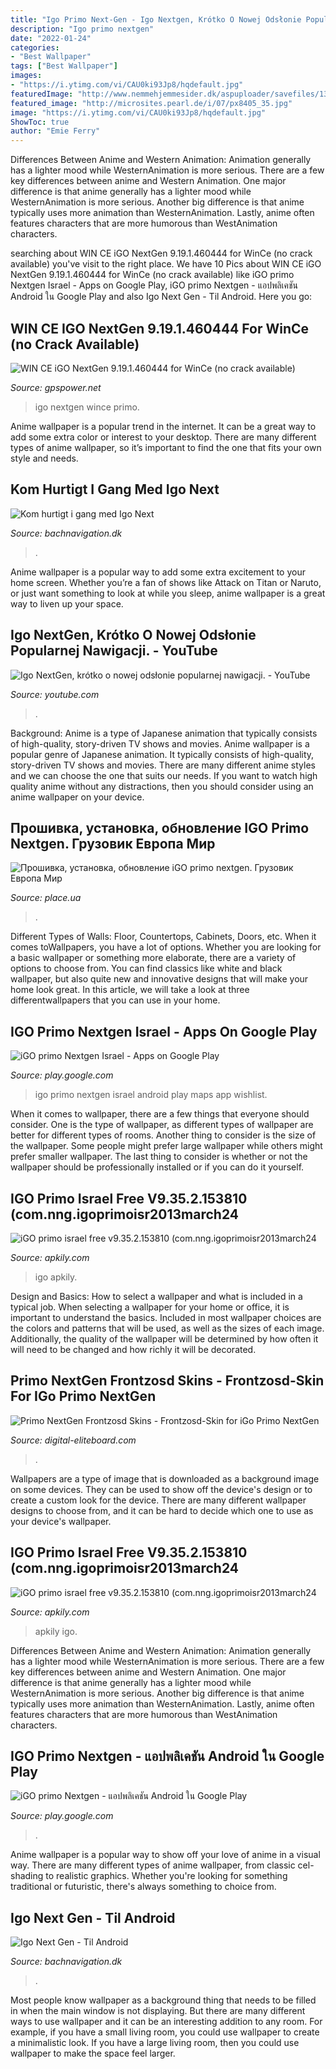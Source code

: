 ```yaml
---
title: "Igo Primo Next-Gen - Igo Nextgen, Krótko O Nowej Odsłonie Popularnej Nawigacji."
description: "Igo primo nextgen"
date: "2022-01-24"
categories:
- "Best Wallpaper"
tags: ["Best Wallpaper"]
images:
- "https://i.ytimg.com/vi/CAU0ki93Jp8/hqdefault.jpg"
featuredImage: "http://www.nemmehjemmesider.dk/aspuploader/savefiles/1369/3730414.jpg"
featured_image: "http://microsites.pearl.de/i/07/px8405_35.jpg"
image: "https://i.ytimg.com/vi/CAU0ki93Jp8/hqdefault.jpg"
ShowToc: true
author: "Emie Ferry"
---
```



Differences Between Anime and Western Animation: Animation generally has a lighter mood while WesternAnimation is more serious.
There are a few key differences between anime and Western Animation. One major difference is that anime generally has a lighter mood while WesternAnimation is more serious. Another big difference is that anime typically uses more animation than WesternAnimation. Lastly, anime often features characters that are more humorous than WestAnimation characters.

	

		
searching about WIN CE iGO NextGen 9.19.1.460444 for WinCe (no crack available) you've visit to the right place. We have 10 Pics about WIN CE iGO NextGen 9.19.1.460444 for WinCe (no crack available) like iGO primo Nextgen Israel - Apps on Google Play, iGO primo Nextgen - แอปพลิเคชัน Android ใน Google Play and also Igo Next Gen - Til Android. Here you go:
		
    
## WIN CE IGO NextGen 9.19.1.460444 For WinCe (no Crack Available)

<img loading=lazy src="http://microsites.pearl.de/i/07/px8405_35.jpg" onerror="this.onerror=null;this.src='https://tse4.mm.bing.net/th?id=OIP.UI5pOXt2q7Sz47xj30BOswHaFj&amp;pid=15.1';" alt="WIN CE iGO NextGen 9.19.1.460444 for WinCe (no crack available)">

_Source: gpspower.net_

>igo nextgen wince primo. 

	

Anime wallpaper is a popular trend in the internet. It can be a great way to add some extra color or interest to your desktop. There are many different types of anime wallpaper, so it’s important to find the one that fits your own style and needs.

    
## Kom Hurtigt I Gang Med Igo Next

<img loading=lazy src="http://www.nemmehjemmesider.dk/aspuploader/savefiles/1369/3730414.jpg" onerror="this.onerror=null;this.src='https://tse4.mm.bing.net/th?id=OIP.OHDLqijOkHSC3prx9YHi_QHaD7&amp;pid=15.1';" alt="Kom hurtigt i gang med Igo Next">

_Source: bachnavigation.dk_

>. 

	

Anime wallpaper is a popular way to add some extra excitement to your home screen. Whether you’re a fan of shows like Attack on Titan or Naruto, or just want something to look at while you sleep, anime wallpaper is a great way to liven up your space.

    
## Igo NextGen, Krótko O Nowej Odsłonie Popularnej Nawigacji. - YouTube

<img loading=lazy src="https://i.ytimg.com/vi/CAU0ki93Jp8/hqdefault.jpg" onerror="this.onerror=null;this.src='https://tse3.mm.bing.net/th?id=OIP.82K083CMfhw0hJVbAm5bHwHaFj&amp;pid=15.1';" alt="Igo NextGen, krótko o nowej odsłonie popularnej nawigacji. - YouTube">

_Source: youtube.com_

>. 

	

Background: Anime is a type of Japanese animation that typically consists of high-quality, story-driven TV shows and movies.
Anime wallpaper is a popular genre of Japanese animation. It typically consists of high-quality, story-driven TV shows and movies. There are many different anime styles and we can choose the one that suits our needs. If you want to watch high quality anime without any distractions, then you should consider using an anime wallpaper on your device.

    
## Прошивка, установка, обновление IGO Primo Nextgen. Грузовик Европа Мир

<img loading=lazy src="https://place.ua/files/images/items/250/250862zccfc2cfa.jpg" onerror="this.onerror=null;this.src='https://tse3.mm.bing.net/th?id=OIP.roC2m2pdbaIhGQjhu6oNuAHaG1&amp;pid=15.1';" alt="Прошивка, установка, обновление iGO primo nextgen. Грузовик Европа Мир">

_Source: place.ua_

>. 

	

Different Types of Walls: Floor, Countertops, Cabinets, Doors, etc.
When it comes toWallpapers, you have a lot of options. Whether you are looking for a basic wallpaper or something more elaborate, there are a variety of options to choose from. You can find classics like white and black wallpaper, but also quite new and innovative designs that will make your home look great. In this article, we will take a look at three differentwallpapers that you can use in your home.

    
## IGO Primo Nextgen Israel - Apps On Google Play

<img loading=lazy src="https://i.ytimg.com/vi/zUa9mLVU8xo/hqdefault.jpg" onerror="this.onerror=null;this.src='https://tse4.mm.bing.net/th?id=OIP.ccnWv5qPcvp6wlyJOm9S8wHaFj&amp;pid=15.1';" alt="iGO primo Nextgen Israel - Apps on Google Play">

_Source: play.google.com_

>igo primo nextgen israel android play maps app wishlist. 

	

When it comes to wallpaper, there are a few things that everyone should consider. One is the type of wallpaper, as different types of wallpaper are better for different types of rooms. Another thing to consider is the size of the wallpaper. Some people might prefer large wallpaper while others might prefer smaller wallpaper. The last thing to consider is whether or not the wallpaper should be professionally installed or if you can do it yourself.

    
## IGO Primo Israel Free V9.35.2.153810 (com.nng.igoprimoisr2013march24

<img loading=lazy src="https://i1.wp.com/cdn1.apkily.com/imgs/3/1/f/31f0496b907844c886d7ad722368f5d4_screen.jpg?h=355" onerror="this.onerror=null;this.src='https://tse4.mm.bing.net/th?id=OIP.NJYtQ84Tc-SkzqJYSgZBiAHaEK&amp;pid=15.1';" alt="iGO primo israel free v9.35.2.153810 (com.nng.igoprimoisr2013march24">

_Source: apkily.com_

>igo apkily. 

	

Design and Basics: How to select a wallpaper and what is included in a typical job.
When selecting a wallpaper for your home or office, it is important to understand the basics. Included in most wallpaper choices are the colors and patterns that will be used, as well as the sizes of each image. Additionally, the quality of the wallpaper will be determined by how often it will need to be changed and how richly it will be decorated.

    
## Primo NextGen Frontzosd Skins - Frontzosd-Skin For IGo Primo NextGen

<img loading=lazy src="https://www.digital-eliteboard.com/proxy.php?image=https:%2F%2Fs19.directupload.net%2Fimages%2F200315%2Fg4hz7vjy.jpg&amp;hash=60b3eb0a319ca9991e4657de715a2c88" onerror="this.onerror=null;this.src='https://tse2.mm.bing.net/th?id=OIP.OI9eHaY1VGE4EqKy9RBhaAHaEK&amp;pid=15.1';" alt="Primo NextGen Frontzosd Skins - Frontzosd-Skin for iGo Primo NextGen">

_Source: digital-eliteboard.com_

>. 

	

Wallpapers are a type of image that is downloaded as a background image on some devices. They can be used to show off the device's design or to create a custom look for the device. There are many different wallpaper designs to choose from, and it can be hard to decide which one to use as your device's wallpaper.

    
## IGO Primo Israel Free V9.35.2.153810 (com.nng.igoprimoisr2013march24

<img loading=lazy src="https://i1.wp.com/cdn1.apkily.com/imgs/7/2/3/72386f0607b7623bc33de9bd5ca3632b_screen.jpg?h=355" onerror="this.onerror=null;this.src='https://tse4.mm.bing.net/th?id=OIP.8twAuOlduSZMf9b53TquGgHaEK&amp;pid=15.1';" alt="iGO primo israel free v9.35.2.153810 (com.nng.igoprimoisr2013march24">

_Source: apkily.com_

>apkily igo. 

	

Differences Between Anime and Western Animation: Animation generally has a lighter mood while WesternAnimation is more serious.
There are a few key differences between anime and Western Animation. One major difference is that anime generally has a lighter mood while WesternAnimation is more serious. Another big difference is that anime typically uses more animation than WesternAnimation. Lastly, anime often features characters that are more humorous than WestAnimation characters.

    
## IGO Primo Nextgen - แอปพลิเคชัน Android ใน Google Play

<img loading=lazy src="https://lh3.googleusercontent.com/tdTAGbr23YjXUYdA-ofVHNJ_2PUp35Mz_ZyhsatMZB-BExXZheV9lluZX0dwwpj3jKLa=h310" onerror="this.onerror=null;this.src='https://tse4.mm.bing.net/th?id=OIP.1DhTh_72ScDWWPPKsZ_ihQAAAA&amp;pid=15.1';" alt="iGO primo Nextgen - แอปพลิเคชัน Android ใน Google Play">

_Source: play.google.com_

>. 

	

Anime wallpaper is a popular way to show off your love of anime in a visual way. There are many different types of anime wallpaper, from classic cel-shading to realistic graphics. Whether you're looking for something traditional or futuristic, there's always something to choice from.

    
## Igo Next Gen - Til Android

<img loading=lazy src="http://nemmehjemmesider.dk/aspuploader/savefiles/1369/crop366640s-l500.jpg" onerror="this.onerror=null;this.src='https://tse4.mm.bing.net/th?id=OIP.KeIIbOjNQ0cFEA_Hkae0VAHaHa&amp;pid=15.1';" alt="Igo Next Gen - Til Android">

_Source: bachnavigation.dk_

>. 

	

Most people know wallpaper as a background thing that needs to be filled in when the main window is not displaying. But there are many different ways to use wallpaper and it can be an interesting addition to any room. For example, if you have a small living room, you could use wallpaper to create a minimalistic look. If you have a large living room, then you could use wallpaper to make the space feel larger.

